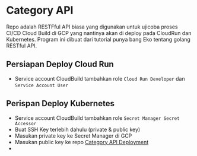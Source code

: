 # Category API

Repo adalah RESTFful API biasa yang digunakan untuk ujicoba proses CI/CD Cloud Build di GCP yang nantinya akan di deploy pada CloudRun dan Kubernetes. Program ini dibuat dari tutorial punya bang Eko tentang golang RESTful API.

## Persiapan Deploy Cloud Run

- Service account CloudBuild tambahkan role ``Cloud Run Developer`` dan ``Service Account User``

## Perispan Deploy Kubernetes

- Service account CloudBuild tambahkan role ``Secret Manager Secret Accessor``
- Buat SSH Key terlebih dahulu (private & public key)
- Masukan private key ke Secret Manager di GCP
- Masukan public key ke repo [Category API Deployment](https://github.com/rahadiangg/category-api-deployment)
- 